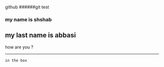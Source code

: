 github
######git test
### my name is shshab
**my last name is abbasi**
---
how are you ?
___

```
in the box
```
